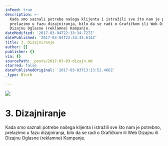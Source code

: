```yaml
---
inFeed: true
description: >-
  Kada smo saznali potrebe našega klijenta i istražili sve što nam je potrebno,
  prelazimo u fazu dizajniranja, bilo da se radi o Grafičkom ili Web Dizajnu ili
  Dizajnu Oglasne (reklamne) Kampanje.
dateModified: '2017-03-04T22:33:34.727Z'
datePublished: '2017-03-04T22:33:35.614Z'
title: 3. Dizajniranje
author: []
publisher: {}
via: {}
sourcePath: _posts/2017-03-03-dizajn.md
starred: false
datePublishedOriginal: '2017-03-03T13:13:52.466Z'
_type: Blurb

---
```

![](https://the-grid-user-content.s3-us-west-2.amazonaws.com/7838f4a1-8662-4a3a-9f3c-564bdd3e3b0c.jpg)

# 3\. Dizajniranje

Kada smo saznali potrebe našega klijenta i istražili sve što nam je potrebno, prelazimo u fazu dizajniranja, bilo da se radi o Grafičkom ili Web Dizajnu ili Dizajnu Oglasne (reklamne) Kampanje.